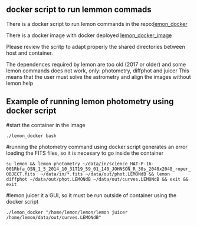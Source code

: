 ## docker script to run lemmon commads

There is a docker script to run lemon commands in the repo:[lemon_docker](https://github.com/rmorales-iaa/debian_lemon/blob/master/lemon_docker)

There is a docker image with docker deployed [lemon_docker_image](https://FIXME)

Please review the scritp to adapt properly the shared directories between host and container.

The dependences required by lemon are too old (2017 or older) and some lemon commands does not work, only: photometry, diffphot and juicer
This means that the user must solve the astrometry and align the images without lemon help

## Example of running lemon photometry using docker script
#start the container in the image

`./lemon_docker bash`

#running the photometry command using docker script generates an error loading the FITS files, so it is necesary to go inside the container

`su lemon &&
lemon photometry ~/data/in/science_HAT-P-16-001Rbfa_OSN_1_5_2014_10_31T19_59_01_140_JOHNSON_R_30s_2048x2048_roper_OBJECT.fits  ~/data/in/*.fits ~/data/out/phot.LEMONdB &&
lemon diffphot ~/data/out/phot.LEMONdB ~/data/out/curves.LEMONdB &&
exit &&
exit`

#lemon juicer it a GUI, so it must be run outside of container using the docker script

`./lemon_docker "/home/lemon/lemon/lemon juicer /home/lemon/data/out/curves.LEMONdB"`
